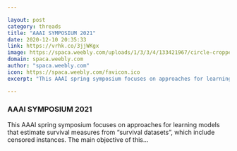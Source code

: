 ```yaml
---

layout: post
category: threads
title: "AAAI SYMPOSIUM 2021"
date: 2020-12-10 20:35:33
link: https://vrhk.co/3jjWKgx
image: https://spaca.weebly.com/uploads/1/3/3/4/133421967/circle-cropped-1_orig.png
domain: spaca.weebly.com
author: "spaca.weebly.com"
icon: https://spaca.weebly.com/favicon.ico
excerpt: "This AAAI spring symposium focuses on approaches for learning models that estimate survival measures from “survival datasets”, which include censored instances. The main objective of this..."

---
```


### AAAI SYMPOSIUM 2021

This AAAI spring symposium focuses on approaches for learning models that estimate survival measures from “survival datasets”, which include censored instances. The main objective of this...